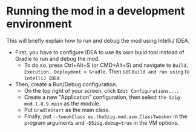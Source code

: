 # Running the mod in a development environment
This will briefly explain how to run and debug the mod using IntelliJ IDEA.

* First, you have to configure IDEA to use its own build tool instead of Gradle to
run and debug the mod.
    * To do so, press Ctrl+Alt+S (or CMD+Alt+S) and navigate to 
    `Build, Execution, Deployment > Gradle`. Then set `Build and run using` to
    `IntelliJ IDEA`.
* Then, create a Run/Debug configuration.
    * On the top right of your screen, click `Edit Configurations...`.
    * Create a new "Application" configuration, then select `the-5zig-mod.1.8.9.main` as the module.
    * Put `GradleStart` as the main class.
    * Finally, put `--tweakClass eu.the5zig.mod.asm.ClassTweaker` in the program arguments
    and `-D5zig.debug=true` in the VM options.